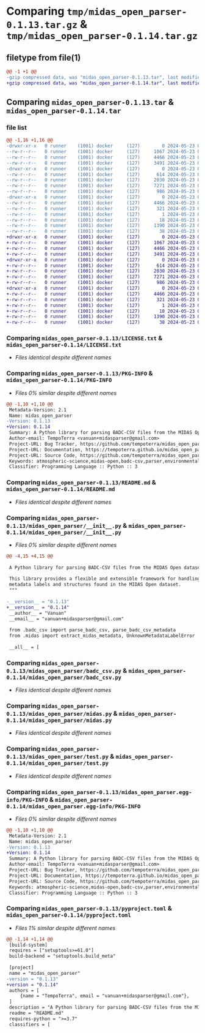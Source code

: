 # Comparing `tmp/midas_open_parser-0.1.13.tar.gz` & `tmp/midas_open_parser-0.1.14.tar.gz`

## filetype from file(1)

```diff
@@ -1 +1 @@
-gzip compressed data, was "midas_open_parser-0.1.13.tar", last modified: Thu May 23 01:41:02 2024, max compression
+gzip compressed data, was "midas_open_parser-0.1.14.tar", last modified: Thu May 23 01:43:03 2024, max compression
```

## Comparing `midas_open_parser-0.1.13.tar` & `midas_open_parser-0.1.14.tar`

### file list

```diff
@@ -1,16 +1,16 @@
-drwxr-xr-x   0 runner    (1001) docker     (127)        0 2024-05-23 01:41:02.606037 midas_open_parser-0.1.13/
--rw-r--r--   0 runner    (1001) docker     (127)     1067 2024-05-23 01:40:53.000000 midas_open_parser-0.1.13/LICENSE.txt
--rw-r--r--   0 runner    (1001) docker     (127)     4466 2024-05-23 01:41:02.606037 midas_open_parser-0.1.13/PKG-INFO
--rw-r--r--   0 runner    (1001) docker     (127)     3491 2024-05-23 01:40:53.000000 midas_open_parser-0.1.13/README.md
-drwxr-xr-x   0 runner    (1001) docker     (127)        0 2024-05-23 01:41:02.606037 midas_open_parser-0.1.13/midas_open_parser/
--rw-r--r--   0 runner    (1001) docker     (127)      614 2024-05-23 01:40:53.000000 midas_open_parser-0.1.13/midas_open_parser/__init__.py
--rw-r--r--   0 runner    (1001) docker     (127)     2030 2024-05-23 01:40:53.000000 midas_open_parser-0.1.13/midas_open_parser/badc_csv.py
--rw-r--r--   0 runner    (1001) docker     (127)     7271 2024-05-23 01:40:53.000000 midas_open_parser-0.1.13/midas_open_parser/midas.py
--rw-r--r--   0 runner    (1001) docker     (127)      986 2024-05-23 01:40:53.000000 midas_open_parser-0.1.13/midas_open_parser/test.py
-drwxr-xr-x   0 runner    (1001) docker     (127)        0 2024-05-23 01:41:02.606037 midas_open_parser-0.1.13/midas_open_parser.egg-info/
--rw-r--r--   0 runner    (1001) docker     (127)     4466 2024-05-23 01:41:02.000000 midas_open_parser-0.1.13/midas_open_parser.egg-info/PKG-INFO
--rw-r--r--   0 runner    (1001) docker     (127)      321 2024-05-23 01:41:02.000000 midas_open_parser-0.1.13/midas_open_parser.egg-info/SOURCES.txt
--rw-r--r--   0 runner    (1001) docker     (127)        1 2024-05-23 01:41:02.000000 midas_open_parser-0.1.13/midas_open_parser.egg-info/dependency_links.txt
--rw-r--r--   0 runner    (1001) docker     (127)       18 2024-05-23 01:41:02.000000 midas_open_parser-0.1.13/midas_open_parser.egg-info/top_level.txt
--rw-r--r--   0 runner    (1001) docker     (127)     1390 2024-05-23 01:40:53.000000 midas_open_parser-0.1.13/pyproject.toml
--rw-r--r--   0 runner    (1001) docker     (127)       38 2024-05-23 01:41:02.606037 midas_open_parser-0.1.13/setup.cfg
+drwxr-xr-x   0 runner    (1001) docker     (127)        0 2024-05-23 01:43:03.352636 midas_open_parser-0.1.14/
+-rw-r--r--   0 runner    (1001) docker     (127)     1067 2024-05-23 01:42:55.000000 midas_open_parser-0.1.14/LICENSE.txt
+-rw-r--r--   0 runner    (1001) docker     (127)     4466 2024-05-23 01:43:03.352636 midas_open_parser-0.1.14/PKG-INFO
+-rw-r--r--   0 runner    (1001) docker     (127)     3491 2024-05-23 01:42:55.000000 midas_open_parser-0.1.14/README.md
+drwxr-xr-x   0 runner    (1001) docker     (127)        0 2024-05-23 01:43:03.348636 midas_open_parser-0.1.14/midas_open_parser/
+-rw-r--r--   0 runner    (1001) docker     (127)      614 2024-05-23 01:42:55.000000 midas_open_parser-0.1.14/midas_open_parser/__init__.py
+-rw-r--r--   0 runner    (1001) docker     (127)     2030 2024-05-23 01:42:55.000000 midas_open_parser-0.1.14/midas_open_parser/badc_csv.py
+-rw-r--r--   0 runner    (1001) docker     (127)     7271 2024-05-23 01:42:55.000000 midas_open_parser-0.1.14/midas_open_parser/midas.py
+-rw-r--r--   0 runner    (1001) docker     (127)      986 2024-05-23 01:42:55.000000 midas_open_parser-0.1.14/midas_open_parser/test.py
+drwxr-xr-x   0 runner    (1001) docker     (127)        0 2024-05-23 01:43:03.352636 midas_open_parser-0.1.14/midas_open_parser.egg-info/
+-rw-r--r--   0 runner    (1001) docker     (127)     4466 2024-05-23 01:43:03.000000 midas_open_parser-0.1.14/midas_open_parser.egg-info/PKG-INFO
+-rw-r--r--   0 runner    (1001) docker     (127)      321 2024-05-23 01:43:03.000000 midas_open_parser-0.1.14/midas_open_parser.egg-info/SOURCES.txt
+-rw-r--r--   0 runner    (1001) docker     (127)        1 2024-05-23 01:43:03.000000 midas_open_parser-0.1.14/midas_open_parser.egg-info/dependency_links.txt
+-rw-r--r--   0 runner    (1001) docker     (127)       18 2024-05-23 01:43:03.000000 midas_open_parser-0.1.14/midas_open_parser.egg-info/top_level.txt
+-rw-r--r--   0 runner    (1001) docker     (127)     1390 2024-05-23 01:42:55.000000 midas_open_parser-0.1.14/pyproject.toml
+-rw-r--r--   0 runner    (1001) docker     (127)       38 2024-05-23 01:43:03.352636 midas_open_parser-0.1.14/setup.cfg
```

### Comparing `midas_open_parser-0.1.13/LICENSE.txt` & `midas_open_parser-0.1.14/LICENSE.txt`

 * *Files identical despite different names*

### Comparing `midas_open_parser-0.1.13/PKG-INFO` & `midas_open_parser-0.1.14/PKG-INFO`

 * *Files 0% similar despite different names*

```diff
@@ -1,10 +1,10 @@
 Metadata-Version: 2.1
 Name: midas_open_parser
-Version: 0.1.13
+Version: 0.1.14
 Summary: A Python library for parsing BADC-CSV files from the MIDAS Open dataset
 Author-email: TempoTerra <vanuan+midasparser@gmail.com>
 Project-URL: Bug Tracker, https://github.com/tempoterra/midas_open_parser/issues
 Project-URL: Documentation, https://tempoterra.github.io/midas_open_parser
 Project-URL: Source Code, https://github.com/tempoterra/midas_open_parser
 Keywords: atmospheric-science,midas-open,badc-csv,parser,environmental-data
 Classifier: Programming Language :: Python :: 3
```

### Comparing `midas_open_parser-0.1.13/README.md` & `midas_open_parser-0.1.14/README.md`

 * *Files identical despite different names*

### Comparing `midas_open_parser-0.1.13/midas_open_parser/__init__.py` & `midas_open_parser-0.1.14/midas_open_parser/__init__.py`

 * *Files 0% similar despite different names*

```diff
@@ -4,15 +4,15 @@
 
 A Python library for parsing BADC-CSV files from the MIDAS Open dataset.
 
 This library provides a flexible and extensible framework for handling various
 metadata labels and structures found in the MIDAS Open dataset.
 """
 
-__version__ = "0.1.13"
+__version__ = "0.1.14"
 __author__ = "Vanuan"
 __email__ = "vanuan+midasparser@gmail.com"
 
 from .badc_csv import parse_badc_csv, parse_badc_csv_metadata
 from .midas import extract_midas_metadata, UnknownMetadataLabelError
 
 __all__ = [
```

### Comparing `midas_open_parser-0.1.13/midas_open_parser/badc_csv.py` & `midas_open_parser-0.1.14/midas_open_parser/badc_csv.py`

 * *Files identical despite different names*

### Comparing `midas_open_parser-0.1.13/midas_open_parser/midas.py` & `midas_open_parser-0.1.14/midas_open_parser/midas.py`

 * *Files identical despite different names*

### Comparing `midas_open_parser-0.1.13/midas_open_parser/test.py` & `midas_open_parser-0.1.14/midas_open_parser/test.py`

 * *Files identical despite different names*

### Comparing `midas_open_parser-0.1.13/midas_open_parser.egg-info/PKG-INFO` & `midas_open_parser-0.1.14/midas_open_parser.egg-info/PKG-INFO`

 * *Files 0% similar despite different names*

```diff
@@ -1,10 +1,10 @@
 Metadata-Version: 2.1
 Name: midas_open_parser
-Version: 0.1.13
+Version: 0.1.14
 Summary: A Python library for parsing BADC-CSV files from the MIDAS Open dataset
 Author-email: TempoTerra <vanuan+midasparser@gmail.com>
 Project-URL: Bug Tracker, https://github.com/tempoterra/midas_open_parser/issues
 Project-URL: Documentation, https://tempoterra.github.io/midas_open_parser
 Project-URL: Source Code, https://github.com/tempoterra/midas_open_parser
 Keywords: atmospheric-science,midas-open,badc-csv,parser,environmental-data
 Classifier: Programming Language :: Python :: 3
```

### Comparing `midas_open_parser-0.1.13/pyproject.toml` & `midas_open_parser-0.1.14/pyproject.toml`

 * *Files 1% similar despite different names*

```diff
@@ -1,14 +1,14 @@
 [build-system]
 requires = ["setuptools>=61.0"]
 build-backend = "setuptools.build_meta"
 
 [project]
 name = "midas_open_parser"
-version = "0.1.13"
+version = "0.1.14"
 authors = [
     {name = "TempoTerra", email = "vanuan+midasparser@gmail.com"},
 ]
 description = "A Python library for parsing BADC-CSV files from the MIDAS Open dataset"
 readme = "README.md"
 requires-python = ">=3.7"
 classifiers = [
```

